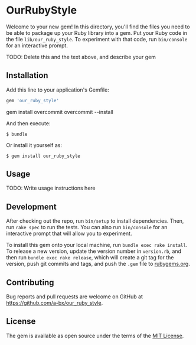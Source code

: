 # OurRubyStyle

Welcome to your new gem! In this directory, you'll find the files you need to be able to package up your Ruby library into a gem. Put your Ruby code in the file `lib/our_ruby_style`. To experiment with that code, run `bin/console` for an interactive prompt.

TODO: Delete this and the text above, and describe your gem

## Installation

Add this line to your application's Gemfile:

```ruby
gem 'our_ruby_style'
```

gem install overcommit
overcommit --install

And then execute:

    $ bundle

Or install it yourself as:

    $ gem install our_ruby_style

## Usage

TODO: Write usage instructions here

## Development

After checking out the repo, run `bin/setup` to install dependencies. Then, run `rake spec` to run the tests. You can also run `bin/console` for an interactive prompt that will allow you to experiment.

To install this gem onto your local machine, run `bundle exec rake install`. To release a new version, update the version number in `version.rb`, and then run `bundle exec rake release`, which will create a git tag for the version, push git commits and tags, and push the `.gem` file to [rubygems.org](https://rubygems.org).

## Contributing

Bug reports and pull requests are welcome on GitHub at https://github.com/a-bx/our_ruby_style.

## License

The gem is available as open source under the terms of the [MIT License](http://opensource.org/licenses/MIT).
